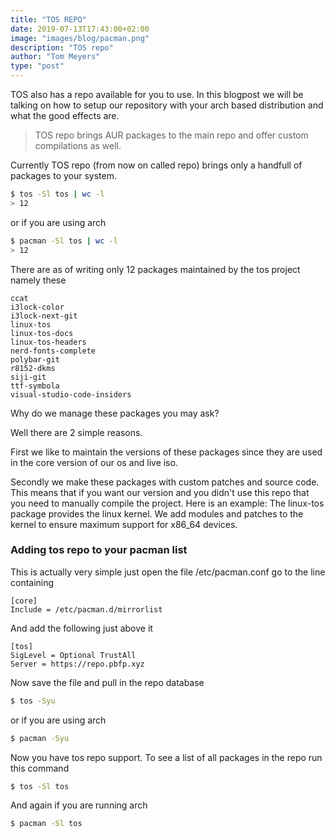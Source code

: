 ```yaml
---
title: "TOS REPO"
date: 2019-07-13T17:43:00+02:00
image: "images/blog/pacman.png"
description: "TOS repo"
author: "Tom Meyers"
type: "post"
---
```


TOS also has a repo available for you to use.
In this blogpost we will be talking on how to setup our repository with your arch based distribution and what the good effects are.

> TOS repo brings AUR packages to the main repo and offer custom compilations as well.

Currently TOS repo (from now on called repo) brings only a handfull of packages to your system.

```bash
$ tos -Sl tos | wc -l
> 12
```

or if you are using arch

```bash
$ pacman -Sl tos | wc -l
> 12
```

There are as of writing only 12 packages maintained by the tos project namely these

```
ccat
i3lock-color
i3lock-next-git
linux-tos
linux-tos-docs
linux-tos-headers
nerd-fonts-complete
polybar-git
r8152-dkms
siji-git
ttf-symbola
visual-studio-code-insiders
```

Why do we manage these packages you may ask?

Well there are 2 simple reasons.

First we like to maintain the versions of these packages since they are used in the core version of our os and live iso.

Secondly we make these packages with custom patches and source code. This means that if you want our version and you didn't use this repo that you need to manually compile the project.
Here is an example: The linux-tos package provides the linux kernel. We add modules and patches to the kernel to ensure maximum support for x86_64 devices.

### Adding tos repo to your pacman list

This is actually very simple just open the file /etc/pacman.conf
go to the line containing

```
[core]
Include = /etc/pacman.d/mirrorlist
```

And add the following just above it

```
[tos]
SigLevel = Optional TrustAll
Server = https://repo.pbfp.xyz
```

Now save the file and pull in the repo database

```bash
$ tos -Syu
```

or if you are using arch

```bash
$ pacman -Syu
```

Now you have tos repo support. To see a list of all packages in the repo run this command

```bash
$ tos -Sl tos
```

And again if you are running arch

```bash
$ pacman -Sl tos
```
